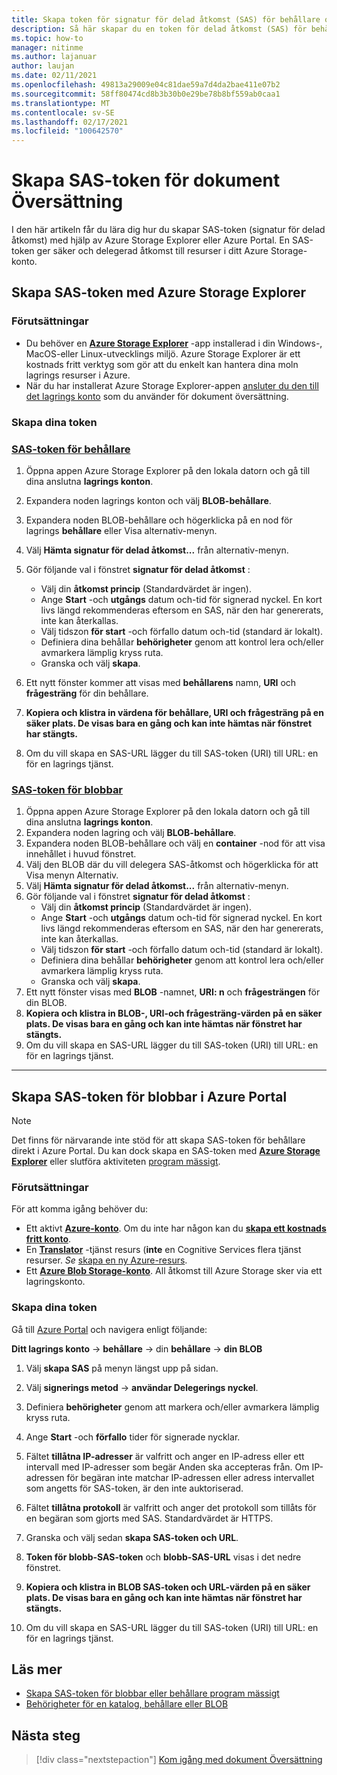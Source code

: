 ```yaml
---
title: Skapa token för signatur för delad åtkomst (SAS) för behållare och blobbar med Microsoft Storage Explorer
description: Så här skapar du en token för delad åtkomst (SAS) för behållare och blobbar med Microsoft Storage Explorer
ms.topic: how-to
manager: nitinme
ms.author: lajanuar
author: laujan
ms.date: 02/11/2021
ms.openlocfilehash: 49813a29009e04c81dae59a7d4da2bae411e07b2
ms.sourcegitcommit: 58ff80474cd8b3b30b0e29be78b8bf559ab0caa1
ms.translationtype: MT
ms.contentlocale: sv-SE
ms.lasthandoff: 02/17/2021
ms.locfileid: "100642570"
---
```

# <a name="create-sas-tokens-for-document-translation"></a>Skapa SAS-token för dokument Översättning

I den här artikeln får du lära dig hur du skapar SAS-token (signatur för delad åtkomst) med hjälp av Azure Storage Explorer eller Azure Portal. En SAS-token ger säker och delegerad åtkomst till resurser i ditt Azure Storage-konto.

## <a name="create-sas-tokens-with-azure-storage-explorer"></a>Skapa SAS-token med Azure Storage Explorer

### <a name="prerequisites"></a>Förutsättningar

* Du behöver en [**Azure Storage Explorer**](/azure/vs-azure-tools-storage-manage-with-storage-explorer) -app installerad i din Windows-, MacOS-eller Linux-utvecklings miljö. Azure Storage Explorer är ett kostnads fritt verktyg som gör att du enkelt kan hantera dina moln lagrings resurser i Azure.
* När du har installerat Azure Storage Explorer-appen [ansluter du den till det lagrings konto](/azure/vs-azure-tools-storage-manage-with-storage-explorer?tabs=windows#connect-to-a-storage-account-or-service) som du använder för dokument översättning.

### <a name="create-your-tokens"></a>Skapa dina token

### <a name="sas-tokens-for-containers"></a>[SAS-token för behållare](#tab/Containers)

1. Öppna appen Azure Storage Explorer på den lokala datorn och gå till dina anslutna **lagrings konton**.
1. Expandera noden lagrings konton och välj **BLOB-behållare**.
1. Expandera noden BLOB-behållare och högerklicka på en nod för lagrings **behållare** eller Visa alternativ-menyn.
1. Välj **Hämta signatur för delad åtkomst...** från alternativ-menyn.
1. Gör följande val i fönstret **signatur för delad åtkomst** :
    * Välj din **åtkomst princip** (Standardvärdet är ingen).
    * Ange **Start** -och **utgångs** datum och-tid för signerad nyckel. En kort livs längd rekommenderas eftersom en SAS, när den har genererats, inte kan återkallas.
    * Välj tidszon **för start** -och förfallo datum och-tid (standard är lokalt).
    * Definiera dina behållar **behörigheter** genom att kontrol lera och/eller avmarkera lämplig kryss ruta.
    * Granska och välj **skapa**.

1. Ett nytt fönster kommer att visas med **behållarens** namn, **URI** och **frågesträng** för din behållare.  
1. **Kopiera och klistra in värdena för behållare, URI och frågesträng på en säker plats. De visas bara en gång och kan inte hämtas när fönstret har stängts.**
1. Om du vill skapa en SAS-URL lägger du till SAS-token (URI) till URL: en för en lagrings tjänst.

### <a name="sas-tokens-for-blobs"></a>[SAS-token för blobbar](#tab/blobs)

1. Öppna appen Azure Storage Explorer på den lokala datorn och gå till dina anslutna **lagrings konton**.
1. Expandera noden lagring och välj **BLOB-behållare**.
1. Expandera noden BLOB-behållare och välj en **container** -nod för att visa innehållet i huvud fönstret.
1. Välj den BLOB där du vill delegera SAS-åtkomst och högerklicka för att Visa menyn Alternativ.
1. Välj **Hämta signatur för delad åtkomst...** från alternativ-menyn.
1. Gör följande val i fönstret **signatur för delad åtkomst** :
    * Välj din **åtkomst princip** (Standardvärdet är ingen).
    * Ange **Start** -och **utgångs** datum och-tid för signerad nyckel. En kort livs längd rekommenderas eftersom en SAS, när den har genererats, inte kan återkallas.
    * Välj tidszon **för start** -och förfallo datum och-tid (standard är lokalt).
    * Definiera dina behållar **behörigheter** genom att kontrol lera och/eller avmarkera lämplig kryss ruta.
    * Granska och välj **skapa**.
1. Ett nytt fönster visas med **BLOB** -namnet, **URI: n** och **frågesträngen** för din BLOB.  
1. **Kopiera och klistra in BLOB-, URI-och frågesträng-värden på en säker plats. De visas bara en gång och kan inte hämtas när fönstret har stängts.**
1. Om du vill skapa en SAS-URL lägger du till SAS-token (URI) till URL: en för en lagrings tjänst.

---

## <a name="create-sas-tokens-for-blobs-in-the-azure-portal"></a>Skapa SAS-token för blobbar i Azure Portal

> [!NOTE]
> Det finns för närvarande inte stöd för att skapa SAS-token för behållare direkt i Azure Portal. Du kan dock skapa en SAS-token med [**Azure Storage Explorer**](#create-sas-tokens-with-azure-storage-explorer) eller slutföra aktiviteten [program mässigt](/azure/storage/blobs/sas-service-create).

<!-- markdownlint-disable MD024 -->
### <a name="prerequisites"></a>Förutsättningar

För att komma igång behöver du:

* Ett aktivt [**Azure-konto**](https://azure.microsoft.com/free/cognitive-services/).  Om du inte har någon kan du [**skapa ett kostnads fritt konto**](https://azure.microsoft.com/free/).
* En [**Translator**](https://ms.portal.azure.com/#create/Microsoft) -tjänst resurs (**inte** en Cognitive Services flera tjänst resurser.  *Se* [skapa en ny Azure-resurs](../../cognitive-services-apis-create-account.md#create-a-new-azure-cognitive-services-resource).  
* Ett [**Azure Blob Storage-konto**](https://ms.portal.azure.com/#create/Microsoft.StorageAccount-ARM). All åtkomst till Azure Storage sker via ett lagringskonto.

### <a name="create-your-tokens"></a>Skapa dina token

Gå till [Azure Portal](https://ms.portal.azure.com/#home) och navigera enligt följande:  

 **Ditt lagrings konto** → **behållare** → din **behållare** → **din BLOB**

1. Välj **skapa SAS** på menyn längst upp på sidan.

1. Välj **signerings metod** → **användar Delegerings nyckel**.

1. Definiera **behörigheter** genom att markera och/eller avmarkera lämplig kryss ruta.

1. Ange **Start** -och **förfallo** tider för signerade nycklar.

1. Fältet **tillåtna IP-adresser** är valfritt och anger en IP-adress eller ett intervall med IP-adresser som begär Anden ska accepteras från. Om IP-adressen för begäran inte matchar IP-adressen eller adress intervallet som angetts för SAS-token, är den inte auktoriserad.

1. Fältet **tillåtna protokoll** är valfritt och anger det protokoll som tillåts för en begäran som gjorts med SAS. Standardvärdet är HTTPS.

1. Granska och välj sedan **skapa SAS-token och URL**.

1. **Token för blobb-SAS-token** och **blobb-SAS-URL** visas i det nedre fönstret.  

1. **Kopiera och klistra in BLOB SAS-token och URL-värden på en säker plats. De visas bara en gång och kan inte hämtas när fönstret har stängts.**

1. Om du vill skapa en SAS-URL lägger du till SAS-token (URI) till URL: en för en lagrings tjänst.

## <a name="learn-more"></a>Läs mer

* [Skapa SAS-token för blobbar eller behållare program mässigt](/azure/storage/blobs/sas-service-create)
* [Behörigheter för en katalog, behållare eller BLOB](/rest/api/storageservices/create-service-sas#permissions-for-a-directory-container-or-blob)

## <a name="next-steps"></a>Nästa steg

> [!div class="nextstepaction"]
> [Kom igång med dokument Översättning](get-started-with-document-translation.md)
>
>
